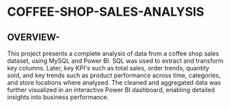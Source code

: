 # COFFEE-SHOP-SALES-ANALYSIS
## OVERVIEW-
This project presents a complete analysis of data from a coffee shop sales dataset, using MySQL and Power BI. SQL was used to extract and transform key columns. Later, key KPI's such as total sales, order trends, quantity sold, and key trends such as product performance across time, categories, and store locations where analysed. The cleaned and aggregated data was further visualized in an interactive Power BI dashboard, enabling detailed insights into business performance.





